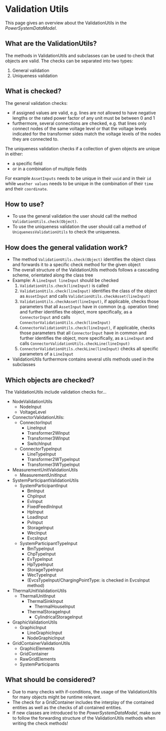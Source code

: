 # Validation Utils
This page gives an overview about the ValidationUtils in the *PowerSystemDataModel*.

## What are the ValidationUtils?
The methods in ValidationUtils and subclasses can be used to check that objects are valid. The checks can be separated into two types:
1. General validation
2. Uniqueness validation


## What is checked?
The general validation checks:
- if assigned values are valid, e.g. lines are not allowed to have negative lengths or the rated power factor of any unit must be between 0 and 1
- furthermore, several connections are checked, e.g. that lines only connect nodes of the same voltage level or that the voltage levels indicated for the transformer sides match the voltage levels of the nodes they are connected to.

The uniqueness validation checks if a collection of given objects are unique in either:
- a specific field
- or in a combination of multiple fields

For example `AssetInputs` needs to be unique in their `uuid` and in their `id` while
`weather values` needs to be unique in the combination of their `time` and their `coordinate`.


## How to use?
- To use the general validation the user should call the method `ValidationUtils.check(Object)`.
- To use the uniqueness validation the user should call a method of `UniquenessValidationUtils` to check the uniqueness.

## How does the general validation work?

- The method `ValidationUtils.check(Object)` identifies the object class and forwards it to a specific check method for the given object
- The overall structure of the ValidationUtils methods follows a cascading scheme, orientated along the class tree
- Example: A `LineInput lineInput` should be checked
    1. `ValidationUtils.check(lineInput)` is called
    2. `ValidationUtils.check(lineInput)` identifies the class of the object as `AssetInput` and calls `ValidationUtils.checkAsset(lineInput)`
    3. `ValidationUtils.checkAsset(lineInput)`, if applicable, checks those parameters that all `AssetInput` have in common (e.g. operation time) and further identifies the object, more specifically, as a `ConnectorInput` and calls `ConnectorValidationUtils.check(lineInput)`
    4. `ConnectorValidationUtils.check(lineInput)`, if applicable, checks those parameters that all `ConnectorInput` have in common and further identifies the object, more specifically, as a `LineInput` and calls `ConnectorValidationUtils.checkLine(lineInput)`
    5. `ConnectorValidationUtils.checkLine(lineInput)` checks all specific parameters of a `LineInput`
- ValidationUtils furthermore contains several utils methods used in the subclasses

## Which objects are checked?
The ValidationUtils include validation checks for...

- NodeValidationUtils
    - NodeInput
    - VoltageLevel
- ConnectorValidationUtils:
    - ConnectorInput
        - LineInput
        - Transformer2WInput
        - Transformer3WInput
        - SwitchInput
    - ConnectorTypeInput
        - LineTypeInput
        - Transformer2WTypeInput
        - Transformer3WTypeInput
- MeasurementUnitValidationUtils
    - MeasurementUnitInput
- SystemParticipantValidationUtils
    - SystemParticipantInput
        - BmInput
        - ChpInput
        - EvInput
        - FixedFeedInInput
        - HpInput
        - LoadInput
        - PvInput
        - StorageInput
        - WecInput
        - EvcsInput
    - SystemParticipantTypeInput
        - BmTypeInput
        - ChpTypeInput
        - EvTypeInput
        - HpTypeInput
        - StorageTypeInput
        - WecTypeInput
        - (EvcsTypeInput/ChargingPointType: is checked in EvcsInput method)
- ThermalUnitValidationUtils
    - ThermalUnitInput
        - ThermalSinkInput
            - ThermalHouseInput
        - ThermalStorageInput
            - CylindricalStorageInput
- GraphicValidationUtils
    - GraphicInput
        - LineGraphicInput
        - NodeGraphicInput
- GridContainerValidationUtils
    - GraphicElements
    - GridContainer
    - RawGridElements
    - SystemParticipants

## What should be considered?
- Due to many checks with if-conditions, the usage of the ValidationUtils for many objects might be runtime relevant.
- The check for a GridContainer includes the interplay of the contained entities as well as the checks of all contained entities.
- If new classes are introduced to the *PowerSystemDataModel*, make sure to follow the forwarding structure of the ValidationUtils methods when writing the check methods!
